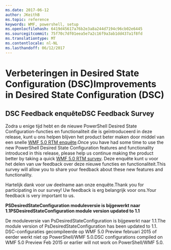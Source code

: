 ```yaml
---
ms.date: 2017-06-12
author: JKeithB
ms.topic: reference
keywords: WMF, powershell, setup
ms.openlocfilehash: 6419d45617a76b2e3a8a244d7194c96cb02e6445
ms.sourcegitcommit: 75f70c7df01eea5e7a2c16f9a3ab1dd437a1f8fd
ms.translationtype: MT
ms.contentlocale: nl-NL
ms.lasthandoff: 06/12/2017
---
```

# <a name="improvements-in-desired-state-configuration-dsc"></a><span data-ttu-id="3ff1f-102">Verbeteringen in Desired State Configuration (DSC)</span><span class="sxs-lookup"><span data-stu-id="3ff1f-102">Improvements in Desired State Configuration (DSC)</span></span>

## <a name="dsc-feedback-survey"></a><span data-ttu-id="3ff1f-103">DSC Feedback enquête</span><span class="sxs-lookup"><span data-stu-id="3ff1f-103">DSC Feedback Survey</span></span>   

<span data-ttu-id="3ff1f-104">Zodra u enige tijd hebt en de nieuwe PowerShell Desired State Configuration-functies en functionaliteit die is geïntroduceerd in deze release, kunt u ons helpen blijven het product beter maken door middel van een snelle [WMF 5.0 RTM enquête](https://www.surveymonkey.com/r/SGLQM5W).</span><span class="sxs-lookup"><span data-stu-id="3ff1f-104">Once you have had some time to use the new PowerShell Desired State Configuration features and functionality introduced in this release, please help us continue making the product better by taking a quick [WMF 5.0 RTM survey](https://www.surveymonkey.com/r/SGLQM5W).</span></span> <span data-ttu-id="3ff1f-105">Deze enquête kunt u voor het delen van uw feedback over deze nieuwe functies en functionaliteit.</span><span class="sxs-lookup"><span data-stu-id="3ff1f-105">This survey will allow you to share your feedback about these new features and functionality.</span></span> 

<span data-ttu-id="3ff1f-106">Hartelijk dank voor uw deelname aan onze enquête.</span><span class="sxs-lookup"><span data-stu-id="3ff1f-106">Thank you for participating in our survey!</span></span> <span data-ttu-id="3ff1f-107">Uw feedback is erg belangrijk voor ons.</span><span class="sxs-lookup"><span data-stu-id="3ff1f-107">Your feedback is very important to us.</span></span>  

<span data-ttu-id="3ff1f-108">**PSDesiredStateConfiguration moduleversie is bijgewerkt naar 1.1**</span><span class="sxs-lookup"><span data-stu-id="3ff1f-108">**PSDesiredStateConfiguration module version updated to 1.1**</span></span>

<span data-ttu-id="3ff1f-109">De moduleversie van PsDesiredStateConfiguration is bijgewerkt naar 1.1.</span><span class="sxs-lookup"><span data-stu-id="3ff1f-109">The module version of PsDesiredStateConfiguration has been updated to 1.1.</span></span> <span data-ttu-id="3ff1f-110">DSC-configuraties gecompileerde op WMF 5.0 Preview februari 2015 of eerder werkt niet op PowerShell/WMF 5.0.</span><span class="sxs-lookup"><span data-stu-id="3ff1f-110">DSC configurations compiled on WMF 5.0 Preview Feb 2015 or earlier will not work on PowerShell/WMF 5.0.</span></span> 

